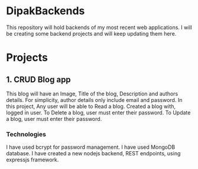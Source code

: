 # DipakBackends
This repository will hold backends of my most recent web applications.
I will be creating some backend projects and will keep updating them here.

# Projects
## 1. CRUD Blog app
This blog will have an Image, Title of the blog, Description and authors details.
For simplicity, author details only include email and password.
In this project, Any user will be able to Read a blog.
Created a blog with, logged in user.
To Delete a blog, user must enter their password.
To Update a blog, user must enter their password.

### Technologies
I have used bcrypt for password management.
I have used MongoDB database.
I have created a new nodejs backend, REST endpoints, using expressjs framework.

